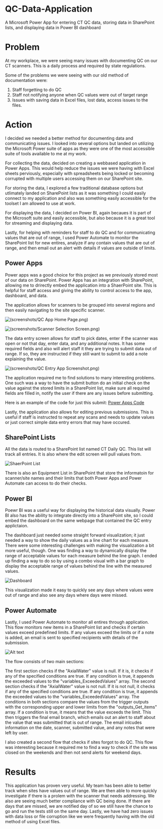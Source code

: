 # QC-Data-Application
A Microsoft Power App for entering CT QC data,  storing data in SharePoint lists, and displaying data in Power BI dashboard


# Problem

At my workplace, we were seeing many issues with documenting QC on our CT scanners. This is a daily process and required by state regulations.

Some of the problems we were seeing with our old method of documentation were:
1. Staff forgetting to do QC
2. Staff not notifying anyone when QC values were out of target range
3. Issues with saving data in Excel files, lost data, access issues to the files.


# Action
I decided we needed a better method for documenting data and communicating issues. I looked into several options but landed on utilizing the Microsoft Power suite of apps as they were one of the most accessible suite of tools available to me at my work.

For collecting the data, decided on creating a webbased application in Power Apps. This would help reduce the issues we were having with Excel sheets perviously, especially with spreadsheets being locked or becoming corrupted with multiple users accessing them on our SharePoint site.

For storing the data, I explored a few traditional database options but utlimately landed on SharePoint lists as it was something I could easily connect to my application and also was something easily accessible for the toolset I am allowed to use at work.

For displaying the data, I decided on Power BI, again becaues it is part of the Microsoft suite and easily accessible, but also because it is a great tool for streaming and displaying data. 

Lastly, for helping with reminders for staff to do QC and for communicating values that are out of range, I used Power Automate to monitor the SharePoint list for new entires, analyze if any contain values that are out of range, and then email out an alert with details if values are outside of limits.

## Power Apps
Power apps was a good choice for this project as we previously stored most of our data on SharePoint. Power Apps has an integration with SharePoint, allowing me to drirectly embed the application into a ShaerPoint site. This is helpful for staff access and giving the ability to control access to the app, dashboard, and data.

The application allows for scanners to be grouped into several regions and then easily navigating to the site specific scanner.

![(screenshots/QC App Home Page.png)](https://github.com/metaphysika/QC-Data-Application/blob/main/screenshots/QC%20App%20Home%20Page.png)

![(screenshots/Scanner Selection Screen.png)](https://github.com/metaphysika/QC-Data-Application/blob/main/screenshots/Scanner%20Selection%20Screen.png)

The data entry screen allows for staff to pick dates, enter if the scanner was open or not that day, enter data, and any additional notes. It has some required fields and also will alert staff it they are trying to submit data out of range. If so, they are instructed if they still want to submit to add a note explaining the value.

![(screenshots/QC Entry App Screenshot.png)](https://github.com/metaphysika/QC-Data-Application/blob/main/screenshots/QC%20Entry%20App%20Screenshot.png)

The application required me to find solutions to many interesting problems. One such was a way to have the submit button do an initial check on the value against the stored limits in a SharePoint list, make sure all required fields are filled in, notify the user if there are any issues before submitting. 

Here is an example of the code for just this submit: [Power Apps Code](https://github.com/metaphysika/QC-Data-Application/blob/main/Power%20Apps%20Code)

Lastly, the application also allows for editing previous submissions. This is useful if staff is instructed to repeat any scans and needs to update values or just correct simple data entry errors that may have occured.

## SharePoint Lists

All the data is routed to a SharePoint list named CT Daily QC. This list will track all entries. It is also where the edit screen will pull values from.

![ShaerPoint List](https://github.com/metaphysika/QC-Data-Application/blob/main/screenshots/Daily%20QC%20SharePoint%20List%20Table.png)

There is also an Equipment List in SharePoint that store the informatoin for scanner/site names and their limits that both Power Apps and Power Automate can access to do their checks.

## Power BI

Poewr BI was a useful way for displaying the historical data visually. Power BI also has the ability to integrate directly into a SharePoint site, so I could embed the dashboard on the same webpage that contained the QC entry applictaion.

The dashboard just needed some straight forward visualization; it just needed a way to show the daily values as a line chart for each measure. There were some interesting challenges with making the visualization a bit more useful, though. One was finding a way to dynamically display the range of acceptable values for each measure behind the line graph. I ended up finding a way to do so by using a combo visual with a bar graph to display the acceptable range of values behind the line with the measured values.

![Dashboard](https://github.com/metaphysika/QC-Data-Application/blob/main/screenshots/CT%20QC%20Dashboard%20-%20Power%20BI.png)

This visualization made it easy to quickly see any days where values were out of range and also see any days where days were missed.

## Power Automate
Lastly, I used Power Automate to monitor all entires through application. This flow monitors new items in a SharePoint list and checks if certain values exceed predefined limits. If any values exceed the limits or if a note is added, an email is sent to specified recipients with details of the submission.

![Alt text](https://github.com/metaphysika/QC-Data-Application/blob/main/screenshots/Power%20Automate%20Check%20QC%20Limits.png)

The flow consists of two main sections:

The first section checks if the "AxialWater" value is null. If it is, it checks if any of the specified conditions are true. If any condition is true, it appends the exceeded values to the "variables_ExceededValues" array.
The second section checks if the "AxialWater" value is not null. If it is not null, it checks if any of the specified conditions are true. If any condition is true, it appends the exceeded values to the "variables_ExceededValues" array.
The conditions in both sections compare the values from the trigger outputs with the corresponding upper and lower limits from the "outputs_Get_items" array. If a condition is true, it means that the value exceeds the limit. This then triggers the final email branch, which emails out an alert to staff about the value that was submitted that is out of range. The email inlcudes information on the date, scanner, submitted value, and any notes that were left by user.

I also created a second flow that checks if sites forgot to do QC. This flow was interesting because it required me to find a way to check if the site was closed on the weekends and then not send alerts for weekend days.

# Results
This application has proven very useful. My team has been able to better track when sites have values out of range. We are then able to more quickly investigate if there is a prolem with the scanner that needs addressing. We also are seeing much better compliance with QC being done. If there are days that are missed, we are notified day of so we still have the chance to go and run the tests still on the same day. Lastly, we have had zero issues with data loss or file corruption like we were frequently having with the old method of using Excel files.


